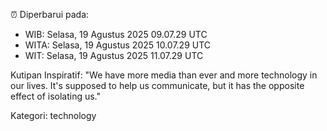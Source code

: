 ⏰ Diperbarui pada:
- WIB: Selasa, 19 Agustus 2025 09.07.29 UTC
- WITA: Selasa, 19 Agustus 2025 10.07.29 UTC
- WIT: Selasa, 19 Agustus 2025 11.07.29 UTC

Kutipan Inspiratif:
"We have more media than ever and more technology in our lives. It's supposed to help us communicate, but it has the opposite effect of isolating us."


Kategori: technology

